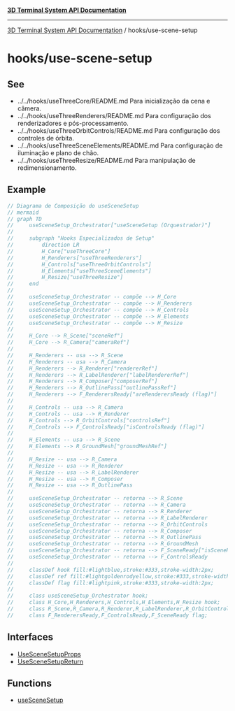 [**3D Terminal System API Documentation**](../../README.md)

***

[3D Terminal System API Documentation](../../README.md) / hooks/use-scene-setup

# hooks/use-scene-setup

## See

 - ../../hooks/useThreeCore/README.md Para inicialização da cena e câmera.
 - ../../hooks/useThreeRenderers/README.md Para configuração dos renderizadores e pós-processamento.
 - ../../hooks/useThreeOrbitControls/README.md Para configuração dos controles de órbita.
 - ../../hooks/useThreeSceneElements/README.md Para configuração de iluminação e plano de chão.
 - ../../hooks/useThreeResize/README.md Para manipulação de redimensionamento.

## Example

```ts
// Diagrama de Composição do useSceneSetup
// mermaid
// graph TD
//     useSceneSetup_Orchestrator["useSceneSetup (Orquestrador)"]
//
//     subgraph "Hooks Especializados de Setup"
//         direction LR
//         H_Core["useThreeCore"]
//         H_Renderers["useThreeRenderers"]
//         H_Controls["useThreeOrbitControls"]
//         H_Elements["useThreeSceneElements"]
//         H_Resize["useThreeResize"]
//     end
//
//     useSceneSetup_Orchestrator -- compõe --> H_Core
//     useSceneSetup_Orchestrator -- compõe --> H_Renderers
//     useSceneSetup_Orchestrator -- compõe --> H_Controls
//     useSceneSetup_Orchestrator -- compõe --> H_Elements
//     useSceneSetup_Orchestrator -- compõe --> H_Resize
//
//     H_Core --> R_Scene["sceneRef"]
//     H_Core --> R_Camera["cameraRef"]
//
//     H_Renderers -- usa --> R_Scene
//     H_Renderers -- usa --> R_Camera
//     H_Renderers --> R_Renderer["rendererRef"]
//     H_Renderers --> R_LabelRenderer["labelRendererRef"]
//     H_Renderers --> R_Composer["composerRef"]
//     H_Renderers --> R_OutlinePass["outlinePassRef"]
//     H_Renderers --> F_RenderersReady["areRenderersReady (flag)"]
//
//     H_Controls -- usa --> R_Camera
//     H_Controls -- usa --> R_Renderer
//     H_Controls --> R_OrbitControls["controlsRef"]
//     H_Controls --> F_ControlsReady["isControlsReady (flag)"]
//
//     H_Elements -- usa --> R_Scene
//     H_Elements --> R_GroundMesh["groundMeshRef"]
//
//     H_Resize -- usa --> R_Camera
//     H_Resize -- usa --> R_Renderer
//     H_Resize -- usa --> R_LabelRenderer
//     H_Resize -- usa --> R_Composer
//     H_Resize -- usa --> R_OutlinePass
//
//     useSceneSetup_Orchestrator -- retorna --> R_Scene
//     useSceneSetup_Orchestrator -- retorna --> R_Camera
//     useSceneSetup_Orchestrator -- retorna --> R_Renderer
//     useSceneSetup_Orchestrator -- retorna --> R_LabelRenderer
//     useSceneSetup_Orchestrator -- retorna --> R_OrbitControls
//     useSceneSetup_Orchestrator -- retorna --> R_Composer
//     useSceneSetup_Orchestrator -- retorna --> R_OutlinePass
//     useSceneSetup_Orchestrator -- retorna --> R_GroundMesh
//     useSceneSetup_Orchestrator -- retorna --> F_SceneReady["isSceneReady (flag combinada)"]
//     useSceneSetup_Orchestrator -- retorna --> F_ControlsReady
//
//     classDef hook fill:#lightblue,stroke:#333,stroke-width:2px;
//     classDef ref fill:#lightgoldenrodyellow,stroke:#333,stroke-width:2px;
//     classDef flag fill:#lightpink,stroke:#333,stroke-width:2px;
//
//     class useSceneSetup_Orchestrator hook;
//     class H_Core,H_Renderers,H_Controls,H_Elements,H_Resize hook;
//     class R_Scene,R_Camera,R_Renderer,R_LabelRenderer,R_OrbitControls,R_Composer,R_OutlinePass,R_GroundMesh ref;
//     class F_RenderersReady,F_ControlsReady,F_SceneReady flag;
```

## Interfaces

- [UseSceneSetupProps](interfaces/UseSceneSetupProps.md)
- [UseSceneSetupReturn](interfaces/UseSceneSetupReturn.md)

## Functions

- [useSceneSetup](functions/useSceneSetup.md)
